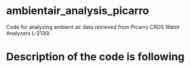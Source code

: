 # ambientair_analysis_picarro
Code for analyzing ambient air data retrieved from Picarro CRDS Water Analyzers L-2130i

# Description of the code is following
